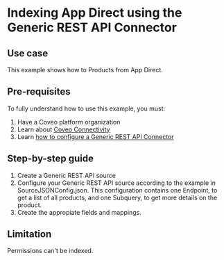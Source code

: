 # Indexing App Direct using the Generic REST API Connector

## Use case
This example shows how to Products from App Direct.

## Pre-requisites
To fully understand how to use this example, you must:
1. Have a Coveo platform organization
2. Learn about [Coveo Connectivity](https://docs.coveo.com/en/1702/cloud-v2-administrators/add-or-edit-a-source-using-one-of-the-available-connectors)
3. Learn [how to configure a Generic REST API Connector](https://docs.coveo.com/en/1896/cloud-v2-administrators/add-or-edit-a-generic-rest-api-source)

## Step-by-step guide
1. Create a Generic REST API source
2. Configure your Generic REST API source according to the example in SourceJSONConfig.json. This configuration contains one Endpoint, to get a list of all products, and one Subquery, to get more details on the product.
5. Create the appropiate fields and mappings.

## Limitation
Permissions can't be indexed.